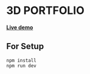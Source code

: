 # 3D PORTFOLIO

**[Live demo](https://omerkaancoskun.com.tr/hakkimda)**

## For Setup

```
npm install
npm run dev
```


